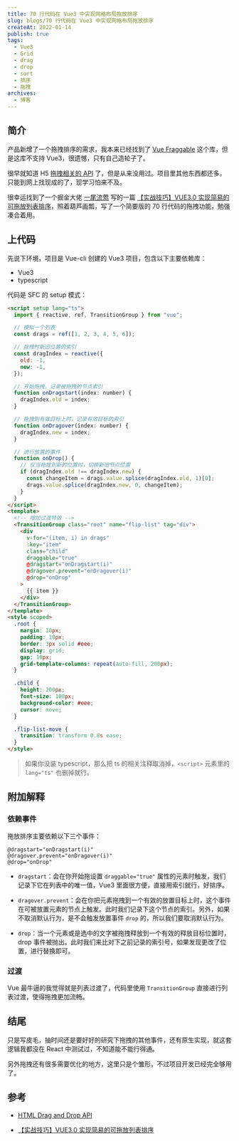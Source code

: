 ```yaml
---
title: 70 行代码在 Vue3 中实现网格布局拖放排序
slug: blogs/70 行代码在 Vue3 中实现网格布局拖放排序
createAt: 2022-01-14
publish: true
tags:
  - Vue3
  - Grid
  - drag
  - drop
  - sort
  - 排序
  - 拖拽
archives:
  - 博客
---
```


## 简介

产品新增了一个拖拽排序的需求，我本来已经找到了 [Vue Fraggable][1] 这个库，但是这库不支持 Vue3，很遗憾，只有自己造轮子了。

很早就知道 H5 [拖拽相关的 API][2] 了，但是从来没用过。项目里其他东西都还多，只能到网上找现成的了，现学习怕来不及。

很幸运找到了一个掘金大佬 [一尾流莺][4] 写的一篇 [【实战技巧】VUE3.0 实现简易的可拖放列表排序][3]，照着葫芦画瓢，写了一个简要版的 70 行代码的拖拽功能，勉强凑合着用。

## 上代码

先说下环境，项目是 Vue-cli 创建的 Vue3 项目，包含以下主要依赖库：

- Vue3
- typescript

代码是 SFC 的 setup 模式：

```html
<script setup lang="ts">
  import { reactive, ref, TransitionGroup } from "vue";

  // 模拟一个列表
  const drags = ref([1, 2, 3, 4, 5, 6]);

  // 拖拽时新旧位置的索引
  const dragIndex = reactive({
    old: -1,
    new: -1,
  });

  // 开始拖拽，记录被拖拽的节点索引
  function onDragstart(index: number) {
    dragIndex.old = index;
  }

  // 拖拽到有效目标上时，记录有效目标的索引
  function onDragover(index: number) {
    dragIndex.new = index;
  }

  // 进行放置的事件
  function onDrop() {
    // 仅当拖放到新的位置时，切换新旧节点位置
    if (dragIndex.old !== dragIndex.new) {
      const changeItem = drags.value.splice(dragIndex.old, 1)[0];
      drags.value.splice(dragIndex.new, 0, changeItem);
    }
  }
</script>
<template>
  <!-- 增加过渡特效 -->
  <TransitionGroup class="root" name="flip-list" tag="div">
    <div
      v-for="(item, i) in drags"
      :key="item"
      class="child"
      draggable="true"
      @dragstart="onDragstart(i)"
      @dragover.prevent="onDragover(i)"
      @drop="onDrop"
    >
      {{ item }}
    </div>
  </TransitionGroup>
</template>
<style scoped>
  .root {
    margin: 10px;
    padding: 10px;
    border: 3px solid #eee;
    display: grid;
    gap: 10px;
    grid-template-columns: repeat(auto-fill, 200px);
  }

  .child {
    height: 200px;
    font-size: 100px;
    background-color: #eee;
    cursor: move;
  }

  .flip-list-move {
    transition: transform 0.8s ease;
  }
</style>
```

> 如果你没装 typescript，那么把 ts 的相关注释取消掉，`<script>` 元素里的 `lang="ts"` 也删掉就行。

## 附加解释

### 依赖事件

拖放排序主要依赖以下三个事件：

```
@dragstart="onDragstart(i)"
@dragover.prevent="onDragover(i)"
@drop="onDrop"
```

- `dragstart`：会在你开始拖设置 `draggable="true"` 属性的元素时触发，我们记录下它在列表中的唯一值，Vue3 里面很方便，直接用索引就行，好排序。

- `dragover.prevent`：会在你把元素拖拽到一个有效的放置目标上时，这个事件在可被放置元素的节点上触发。此时我们记录下这个节点的索引。另外，如果不取消默认行为，是不会触发放置事件 `drop` 的，所以我们要取消默认行为。

- `drop`：当一个元素或是选中的文字被拖拽释放到一个有效的释放目标位置时，drop 事件被抛出。此时我们来比对下之前记录的索引号，如果发现更改了位置，进行替换即可。

### 过渡

Vue 最牛逼的我觉得就是列表过渡了，代码里使用 `TransitionGroup` 直接进行列表过渡，使得拖拽更加流畅。

## 结尾

只是写皮毛，抽时间还是要好好的研究下拖拽的其他事件，还有原生实现，就这套逻辑我都没在 React 中测试过，不知道能不能行得通。

另外拖拽还有很多需要优化的地方，这里只是个雏形，不过项目开发已经完全够用了。

## 参考

- [HTML Drag and Drop API][2]

- [【实战技巧】VUE3.0 实现简易的可拖放列表排序][3]

[1]: https://github.com/SortableJS/Vue.Draggable
[2]: https://developer.mozilla.org/en-US/docs/Web/API/HTML_Drag_and_Drop_API
[3]: https://juejin.cn/post/6968645165984514055
[4]: https://juejin.cn/user/4099422807393901
